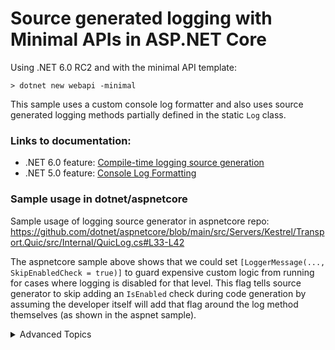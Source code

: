 # Source generated logging with Minimal APIs in ASP.NET Core

Using .NET 6.0 RC2 and with the minimal API template:

```
> dotnet new webapi -minimal
```

This sample uses a custom console log formatter and also uses source generated logging methods partially defined in the static `Log` class.

### Links to documentation:

- .NET 6.0 feature: [Compile-time logging source generation](https://docs.microsoft.com/en-us/dotnet/core/extensions/logger-message-generator)
- .NET 5.0 feature: [Console Log Formatting](https://docs.microsoft.com/en-us/dotnet/core/extensions/console-log-formatter)

### Sample usage in dotnet/aspnetcore 

Sample usage of logging source generator in aspnetcore repo:
https://github.com/dotnet/aspnetcore/blob/main/src/Servers/Kestrel/Transport.Quic/src/Internal/QuicLog.cs#L33-L42

The aspnetcore sample above shows that we could set `[LoggerMessage(..., SkipEnabledCheck = true)]` to guard expensive custom logic from running for cases where logging is disabled for that level. This flag tells source generator to skip adding an `IsEnabled` check during code generation by assuming the developer itself will add that flag around the log method themselves (as shown in the aspnet sample).

<details>
 <summary> Advanced Topics </summary>

### `SkipEnabledCheck` (6.0) feature:

Refer to source code [here](https://github.com/dotnet/runtime/blob/e5dd7150e6ced783159a8ae3adb77b899b1204db/src/libraries/Microsoft.Extensions.Logging.Abstractions/src/LoggerMessage.cs#L150-L161). This logic suggests that on every log call we are making sure that logging is enabled for that log level. We should be able to skip this flag check if the user code is already guarding the log call with an `IsEnabled` check (as seen in the aspnet code sample above).

To allow for deferring the `IsEnabled` check to user code, in .NET 6.0 we added `LogDefineOptions` for `LoggerMessage.Define` APIs, accepting a `SkipEnabledCheck` flag. By default this flag is `false` and the logging code will always do a `logger.IsEnabled(logLevel)` check before each log call, because there is no guarantee that log calls would be guarded by user code already. 

But with source generated code, since the source generator does this `IsEnabled` check then the `LogDefineOptions` flag is by default set to true. This can be skipped further by using `SkipEnabledCheck` flag on the `LoggerMessageAttribute` as seen in the aspnetcore sample.

### Benchmarks on Logging:

The benchmark report below explains more background into performance investigations done with logging during the 6.0 timeframe:
https://gist.github.com/maryamariyan/0bad4136655f344bf203274e5b7431b4#file-report-md

 </summary>
